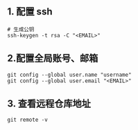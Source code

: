 ## 1. 配置 ssh

```
# 生成公钥
ssh-keygen -t rsa -C "<EMAIL>"
```

## 2.配置全局账号、邮箱

```
git config --global user.name "username"
git config --global user.email "<EMAIL>"
```

## 3. 查看远程仓库地址

```
git remote -v
```

